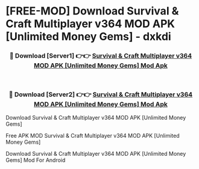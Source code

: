 # [FREE-MOD] Download Survival & Craft Multiplayer v364 MOD APK [Unlimited Money Gems] - dxkdi


<div align="center">
<h3>🔴 Download [Server1] 👉👉 <a href="https://apk-comot.site?title=Survival_&_Craft_Multiplayer_v364_MOD_APK_[Unlimited_Money_Gems]">Survival & Craft Multiplayer v364 MOD APK [Unlimited Money Gems] Mod Apk</a></h3><br>

<h3>🔴 Download [Server2] 👉👉 <a href="https://apk-comot.site?title=Survival_&_Craft_Multiplayer_v364_MOD_APK_[Unlimited_Money_Gems]">Survival & Craft Multiplayer v364 MOD APK [Unlimited Money Gems] Mod Apk</a></h3>
</div>



Download Survival & Craft Multiplayer v364 MOD APK [Unlimited Money Gems] 

Free APK MOD Survival & Craft Multiplayer v364 MOD APK [Unlimited Money Gems] 

Download Survival & Craft Multiplayer v364 MOD APK [Unlimited Money Gems] Mod For Android
